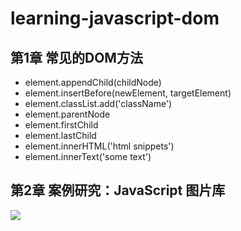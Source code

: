 # learning-javascript-dom
## 第1章 常见的DOM方法
- element.appendChild(childNode)
- element.insertBefore(newElement, targetElement)
- element.classList.add('className')
- element.parentNode
- element.firstChild
- element.lastChild
- element.innerHTML('html snippets')
- element.innerText('some text')
## 第2章 案例研究：JavaScript 图片库
![](http://images.lolimay.cn/18-9-2/10536150.jpg)